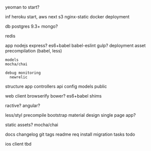 yeoman to start?

inf
  heroku start, aws next
  s3
  nginx-static
  docker deployment

db
  postgres 9.3+
  mongo?

redis

app
  nodejs
    express?
    es6+babel
    babel-eslint
    gulp?
      deployment
        asset precompilation (babel, less)

    models
    mocha/chai

    debug monitoring
      newrelic

  structure
    app
      controllers
      api
      config
      models
      public


web client
  browserify
  bower?
  es6+babel
  shims

  ractive? angular?

  less/styl
  precompile
  bootstrap
  material design
  single page app?

  static assets?
  mocha/chai

docs
  changelog
  git tags
  readme
    req
    install
    migration
    tasks
    todo


ios client
  tbd
